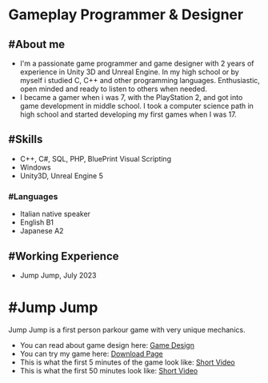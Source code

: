 # Gameplay Programmer & Designer


## #About me
- I'm a passionate game programmer and game designer with 2 years of experience in Unity 3D and Unreal Engine. In my high school or by myself i studied C, C++ and other programming languages. Enthusiastic, open minded and ready to listen to others when needed.
- I became a gamer when i was 7, with the PlayStation 2, and got into game development in middle school. I took a computer science path in high school and started developing my first games when I was 17.

## #Skills
- C++, C#, SQL, PHP, BluePrint Visual Scripting
- Windows
- Unity3D, Unreal Engine 5

### #Languages
- Italian native speaker
- English B1
- Japanese A2

## #Working Experience
- Jump Jump, July 2023

# #Jump Jump
Jump Jump is a first person parkour game with very unique mechanics.
- You can read about game design here: [Game Design](https://giusepperotondo03.github.io/JumpJump_Project.github.io-/)
- You can try my game here: [Download Page](https://giusepperotondo.itch.io/jump-jump)
- This is what the first 5 minutes of the game look like: [Short Video](https://youtu.be/F2q7cqzGsKQ)
- This is what the first 50 minutes look like: [Short Video](https://youtu.be/UNw_JKaEGEY)

